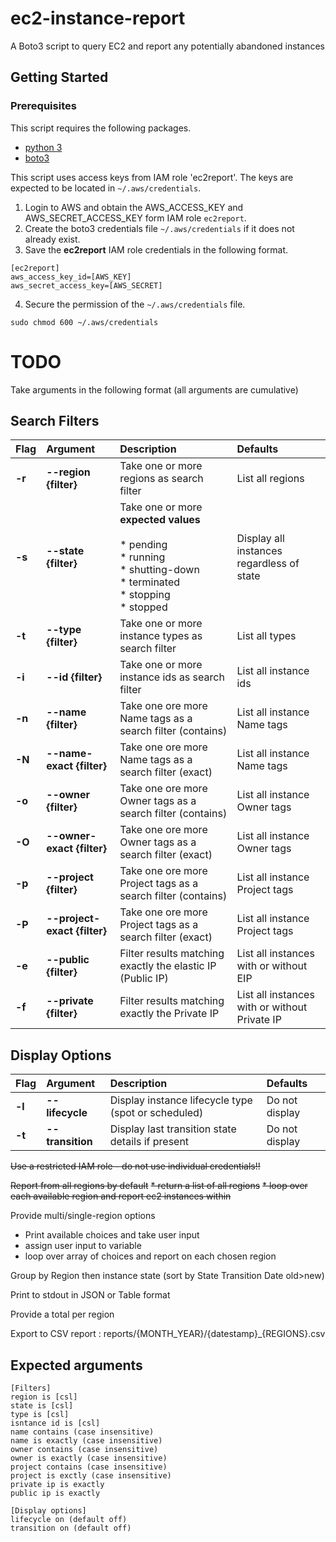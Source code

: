 # ec2-instance-report

A Boto3 script to query EC2 and report any potentially abandoned instances

## Getting Started

### Prerequisites

This script requires the following packages.

* [python 3](https://www.python.org/downloads/)
* [boto3](https://github.com/boto/boto3)

This script uses access keys from IAM role 'ec2report'. The keys are expected to be located in `~/.aws/credentials`.

1. Login to AWS and obtain the AWS_ACCESS_KEY and AWS_SECRET_ACCESS_KEY form IAM role `ec2report`.
2. Create the boto3 credentials file `~/.aws/credentials` if it does not already exist.
3. Save the **ec2report** IAM role credentials in the following format.

```
[ec2report]
aws_access_key_id=[AWS_KEY]
aws_secret_access_key=[AWS_SECRET]
```

4. Secure the permission of the `~/.aws/credentials` file.

```
sudo chmod 600 ~/.aws/credentials
```


# TODO

Take arguments in the following format (all arguments are cumulative)

## Search Filters
| Flag | Argument | Description | Defaults |
| :--- | :--- | :--- | :--- |
| **-r** | **--region {filter}** | Take one or more regions as search filter | List all regions |
| **-s** | **--state {filter}** | Take one or more __expected values__<br><br>* pending<br>* running<br>* shutting-down<br>* terminated<br>* stopping<br>* stopped | Display all instances regardless of state |
| **-t** | **--type {filter}** | Take one or more instance types as search filter | List all types |
| **-i** | **--id {filter}** | Take one or more instance ids as search filter | List all instance ids |
| **-n** | **--name {filter}** | Take one ore more Name tags as a search filter (contains) | List all instance Name tags |
| **-N** | **--name-exact {filter}** | Take one ore more Name tags as a search filter (exact) | List all instance Name tags |
| **-o** | **--owner {filter}** | Take one ore more Owner tags as a search filter (contains) | List all instance Owner tags |
| **-O** | **--owner-exact {filter}** | Take one ore more Owner tags as a search filter (exact) | List all instance Owner tags |
| **-p** | **--project {filter}** | Take one ore more Project tags as a search filter (contains) | List all instance Project tags |
| **-P** | **--project-exact {filter}** | Take one ore more Project tags as a search filter (exact) | List all instance Project tags |
| **-e** | **--public {filter}** | Filter results matching exactly the elastic IP (Public IP) | List all instances with or without EIP |
| **-f** | **--private {filter}** | Filter results matching exactly the Private IP | List all instances with or without Private IP |

## Display Options
| Flag | Argument | Description | Defaults |
| :--- | :--- | :--- | :--- |
| **-l** | **--lifecycle** | Display instance lifecycle type (spot or scheduled) | Do not display |
| **-t** | **--transition** | Display last transition state details if present | Do not display |

~~Use a restricted IAM role - do not use individual credentials!!~~

~~Report from all regions by default~~
~~* return a list of all regions~~
~~* loop over each available region and report ec2 instances within~~

Provide multi/single-region options
* Print available choices and take user input
* assign user input to variable
* loop over array of choices and report on each chosen region

Group by Region then instance state (sort by State Transition Date old>new)

Print to stdout in JSON or Table format

Provide a total per region

Export to CSV report : reports/{MONTH_YEAR}/{datestamp}_{REGIONS}.csv

## Expected arguments
```
[Filters]
region is [csl]
state is [csl]
type is [csl]
isntance id is [csl]
name contains (case insensitive)
name is exactly (case insensitive)
owner contains (case insensitive)
owner is exactly (case insensitive)
project contains (case insensitive)
project is exctly (case insensitive)
private ip is exactly
public ip is exactly

[Display options]
lifecycle on (default off)
transition on (default off)
```
